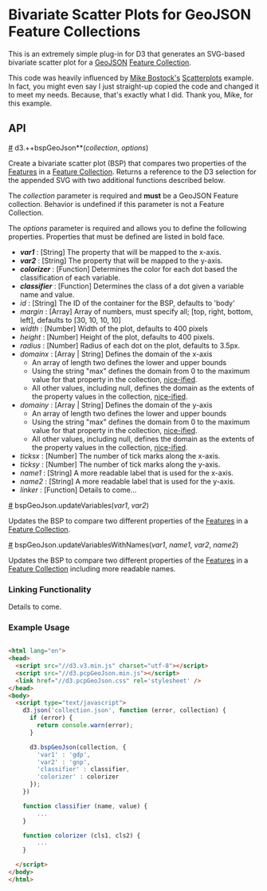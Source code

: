 Bivariate Scatter Plots for GeoJSON Feature Collections
=======================================================

This is an extremely simple plug-in for D3 that generates an SVG-based bivariate scatter plot for a [GeoJSON][geojson] [Feature Collection][geojsonfc]. 

This code was heavily influenced by [Mike Bostock's][bostock] [Scatterplots][bostocksp] example. In fact, you might even say I just straight-up copied the code and changed it to meet my needs. Because, that's exactly what I did. Thank you, Mike, for this example. 

## API

<a href="">#</a> d3.++bspGeoJson**(_collection_, _options_)

Create a bivariate scatter plot (BSP) that compares two properties of the [Features][geojsonf] in a [Feature Collection][geojsonfc]. Returns a reference to the D3 selection for the appended SVG with two additional functions described below.

The _collection_ parameter is required and **must** be a GeoJSON Feature collection. Behavior is undefined if this parameter is not a Feature Collection.

The _options_ parameter is required and allows you to define the following properties. Properties that must be defined are listed in bold face. 

* _**var1**_ : [String] The property that will be mapped to the x-axis.
* _**var2**_ : [String] The property that will be mapped to the y-axis.
* _**colorizer**_ : [Function] Determines the color for each dot based the classification of each variable.
* _**classifier**_ : [Function] Determines the class of a dot given a variable name and value.
* _id_ : [String] The ID of the container for the BSP, defaults to 'body'
* _margin_ : [Array] Array of numbers, must specify all; [top, right, bottom, left], defaults to [30, 10, 10, 10]
* _width_ : [Number] Width of the plot, defaults to 400 pixels
* _height_ : [Number] Height of the plot, defaults to 400 pixels. 
* _radius_ : [Number] Radius of each dot on the plot, defaults to 3.5px.
* _domainx_ : [Array | String] Defines the domain of the x-axis
    * An array of length two defines the lower and upper bounds
    * Using the string "max" defines the domain from 0 to the maximum value for that property in the collection, [nice-ified][nice].
    * All other values, including null, defines the domain as the extents of the property values in the collection, [nice-ified][nice].
* _domainy_ : [Array | String] Defines the domain of the y-axis
    * An array of length two defines the lower and upper bounds
    * Using the string "max" defines the domain from 0 to the maximum value for that property in the collection, [nice-ified][nice].
    * All other values, including null, defines the domain as the extents of the property values in the collection, [nice-ified][nice].
* _ticksx_ : [Number] The number of tick marks along the x-axis.
* _ticksy_ : [Number] The number of tick marks along the y-axis.
* _name1_ : [String] A more readable label that is used for the x-axis.
* _name2_ : [String] A more readable label that is used for the y-axis.
* _linker_ : [Function] Details to come...

<a href="">#</a> bspGeoJson.updateVariables(_var1_, _var2_)

Updates the BSP to compare two different properties of the [Features][geojsonf] in a [Feature Collection][geojsonfc]. 

<a href="">#</a> bspGeoJson.updateVariablesWithNames(_var1_, _name1_, _var2_, _name2_)

Updates the BSP to compare two different properties of the [Features][geojsonf] in a [Feature Collection][geojsonfc] including more readable names.

### Linking Functionality

Details to come.

### Example Usage

```HTML 

<html lang="en">
<head>
  <script src="//d3.v3.min.js" charset="utf-8"></script>
  <script src="//d3.pcpGeoJson.min.js"></script>
  <link href="//d3.pcpGeoJson.css" rel='stylesheet' />
</head>
<body>
  <script type="text/javascript">
    d3.json('collection.json', function (error, collection) {
      if (error) { 
        return console.warn(error); 
      }

      d3.bspGeoJson(collection, {
        'var1' : 'gdp',
        'var2' : 'gnp',
        'classifier' : classifier,
        'colorizer' : colorizer
      });
    })

    function classifier (name, value) {
        ...
    }

    function colorizer (cls1, cls2) {
        ...
    }

  </script>
</body>
</html>

```

<!-- Links -->

[bostock]: http://bost.ocks.org/mike/
[bostocksp]: http://bl.ocks.org/mbostock/3887118
[geog461w]: http://bulletins.psu.edu/undergrad/courses/G/GEOG/461W
[geog461wfp]: http://www.geovista.psu.edu/resources/geog461w.html
[geojson]: http://geojson.org/
[geojsonf]: http://geojson.org/geojson-spec.html#feature-objects
[geojsonfc]: http://geojson.org/geojson-spec.html#feature-collection-objects
[nice]: https://github.com/mbostock/d3/wiki/Quantitative-Scales#linear_nice
